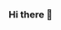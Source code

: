 ### Hi there 👋

<!--
**enintoah/enintoah** is a ✨ _special_ ✨ repository because its `README.md` (this file) appears on your GitHub profile.

Here are some ideas to get you started:

- 🔭 I’m currently working on Data Structures and Algorithms.
- 🌱 I’m currently learning Python.
- 👯 I’m looking to collaborate on a fullstack Project.
- 🤔 I’m looking for help with coding interviews.
- 💬 Ask me about my soft skills. 
- 📫 How to reach me: (Personal Site)( https://enintoah.github.io/portfolio_website/)
- 😄 Pronouns: He/Him
- ⚡ Fun fact: I like to read and play video games. 
-->
